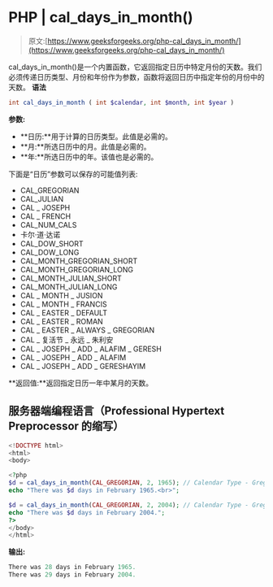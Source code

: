# PHP | cal_days_in_month()

> 原文:[https://www.geeksforgeeks.org/php-cal_days_in_month/](https://www.geeksforgeeks.org/php-cal_days_in_month/)

cal_days_in_month()是一个内置函数，它返回指定日历中特定月份的天数。我们必须传递日历类型、月份和年份作为参数，函数将返回日历中指定年份的月份中的天数。
**语法**

```php
int cal_days_in_month ( int $calendar, int $month, int $year )
```

**参数:**

*   **日历:**用于计算的日历类型。此值是必需的。
*   **月:**所选日历中的月。此值是必需的。
*   **年:**所选日历中的年。该值也是必需的。

下面是“日历”参数可以保存的可能值列表:

*   CAL_GREGORIAN
*   CAL_JULIAN
*   CAL _ JOSEPH
*   CAL _ FRENCH
*   CAL_NUM_CALS
*   卡尔·道·达诺
*   CAL_DOW_SHORT
*   CAL_DOW_LONG
*   CAL_MONTH_GREGORIAN_SHORT
*   CAL_MONTH_GREGORIAN_LONG
*   CAL_MONTH_JULIAN_SHORT
*   CAL_MONTH_JULIAN_LONG
*   CAL _ MONTH _ JUSION
*   CAL _ MONTH _ FRANCIS
*   CAL _ EASTER _ DEFAULT
*   CAL _ EASTER _ ROMAN
*   CAL _ EASTER _ ALWAYS _ GREGORIAN
*   CAL _ 复活节 _ 永远 _ 朱利安
*   CAL _ JOSEPH _ ADD _ ALAFIM _ GERESH
*   CAL _ JOSEPH _ ADD _ ALAFIM
*   CAL _ JOSEPH _ ADD _ GERESHAYIM

**返回值:**返回指定日历一年中某月的天数。

## 服务器端编程语言（Professional Hypertext Preprocessor 的缩写）

```php
<!DOCTYPE html>
<html>
<body>

<?php
$d = cal_days_in_month(CAL_GREGORIAN, 2, 1965); // Calendar Type - Gregorian
echo "There was $d days in February 1965.<br>";

$d = cal_days_in_month(CAL_GREGORIAN, 2, 2004); // Calendar Type - Gregorian
echo "There was $d days in February 2004.";
?>
</body>
</html>
```

**输出:**

```php
There was 28 days in February 1965.
There was 29 days in February 2004.
```